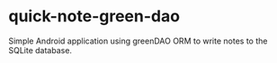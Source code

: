 # quick-note-green-dao
Simple Android application using greenDAO ORM to write notes to the SQLite database.
